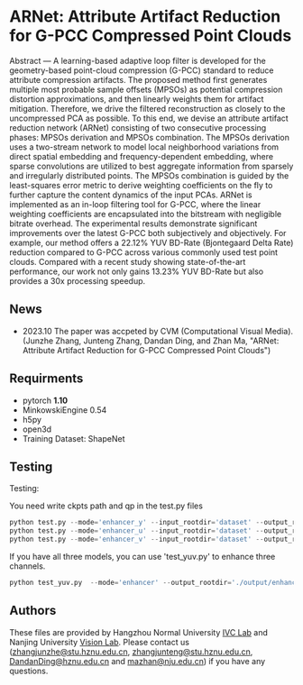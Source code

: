 # ARNet: Attribute Artifact Reduction for G-PCC Compressed Point Clouds


Abstract —   A learning-based adaptive loop filter is developed for the geometry-based point-cloud compression (G-PCC) standard to reduce attribute compression artifacts. The proposed method first generates multiple most probable sample offsets (MPSOs) as potential compression distortion approximations, and then linearly weights them for artifact mitigation. Therefore, we drive the filtered reconstruction as closely to the uncompressed PCA as possible. To this end, we devise an attribute artifact reduction network (ARNet) consisting of two consecutive processing phases: MPSOs derivation and MPSOs combination. The MPSOs derivation uses a two-stream network to model local neighborhood variations from direct spatial embedding and frequency-dependent embedding, where sparse convolutions are utilized to best aggregate information from sparsely and irregularly distributed points. The MPSOs combination is guided by the least-squares error metric to derive weighting coefficients on the fly to further capture the content dynamics of the input PCAs. ARNet is implemented as an in-loop filtering tool for G-PCC, where the linear weighting coefficients are encapsulated into the bitstream with negligible bitrate overhead. The experimental results demonstrate significant improvements over the latest G-PCC both subjectively and objectively. For example, our method offers a 22.12% YUV BD-Rate (Bjontegaard Delta Rate) reduction compared to G-PCC across various commonly used test point clouds. Compared with a recent study showing state-of-the-art performance, our work not only gains 13.23% YUV BD-Rate but also provides a 30x processing speedup.

## News
- 2023.10 The paper was accpeted by CVM (Computational Visual Media). (Junzhe Zhang, Junteng Zhang, Dandan Ding, and Zhan Ma, "ARNet: Attribute Artifact Reduction for G-PCC Compressed Point Clouds")



## Requirments
- pytorch **1.10**
- MinkowskiEngine 0.54
- h5py
- open3d
- Training Dataset: ShapeNet 



## Testing
Testing:

You need write ckpts path and qp in the test.py files
```python
python test.py --mode='enhancer_y' --input_rootdir='dataset' --output_rootdir='output/enhancer_y/'
python test.py --mode='enhancer_u' --input_rootdir='dataset' --output_rootdir='output/enhancer_u/'
python test.py --mode='enhancer_v' --input_rootdir='dataset' --output_rootdir='output/enhancer_v/'
```
If you have all three models, you can use 'test_yuv.py' to enhance three channels.
```python
python test_yuv.py  --mode='enhancer' --output_rootdir='./output/enhancer/'
```

## Authors
These files are provided by Hangzhou Normal University [IVC Lab](https://github.com/3dpcc/3DPCC) and Nanjing University [Vision Lab](https://vision.nju.edu.cn/).  Please contact us (zhangjunzhe@stu.hznu.edu.cn, zhangjunteng@stu.hznu.edu.cn, DandanDing@hznu.edu.cn and mazhan@nju.edu.cn) if you have any questions.

